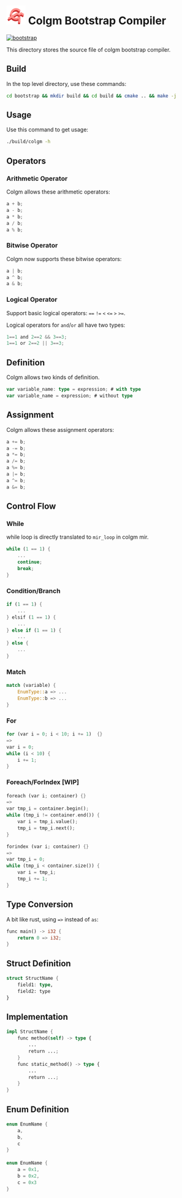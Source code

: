 # <img src="../doc/colgm.svg" height="50px"/> Colgm Bootstrap Compiler

[![bootstrap](https://github.com/colgm/colgm/actions/workflows/ci.yml/badge.svg)](https://github.com/colgm/colgm/actions/workflows/ci.yml)

This directory stores the source file of colgm bootstrap compiler.

## Build

In the top level directory, use these commands:

```sh
cd bootstrap && mkdir build && cd build && cmake .. && make -j
```

## Usage

Use this command to get usage:

```sh
./build/colgm -h
```

## Operators

### Arithmetic Operator

Colgm allows these arithmetic operators:

```typescript
a + b;
a - b;
a * b;
a / b;
a % b;
```

### Bitwise Operator

Colgm now supports these bitwise operators:

```typescript
a | b;
a ^ b;
a & b;
```

### Logical Operator

Support basic logical operators: `==` `!=` `<` `<=` `>` `>=`.

Logical operators for `and`/`or` all have two types:

```typescript
1==1 and 2==2 && 3==3;
1==1 or 2==2 || 3==3;
```

## Definition

Colgm allows two kinds of definition.

```typescript
var variable_name: type = expression; # with type
var variable_name = expression; # without type
```

## Assignment

Colgm allows these assignment operators:

```rust
a += b;
a -= b;
a *= b;
a /= b;
a %= b;
a |= b;
a ^= b;
a &= b;
```

## Control Flow

### While

while loop is directly translated to `mir_loop` in colgm mir.

```rust
while (1 == 1) {
    ...
    continue;
    break;
}
```

### Condition/Branch

```rust
if (1 == 1) {
    ...
} elsif (1 == 1) {
    ...
} else if (1 == 1) {
    ...
} else {
    ...
}
```

### Match

```rust
match (variable) {
    EnumType::a => ...
    EnumType::b => ...
}
```

### For

```rust
for (var i = 0; i < 10; i += 1)  {}
=>
var i = 0;
while (i < 10) {
    i += 1;
}
```

### Foreach/ForIndex [WIP]

```rust
foreach (var i; container) {}
=>
var tmp_i = container.begin();
while (tmp_i != container.end()) {
    var i = tmp_i.value();
    tmp_i = tmp_i.next();
}
```

```rust
forindex (var i; container) {}
=>
var tmp_i = 0;
while (tmp_i < container.size()) {
    var i = tmp_i;
    tmp_i += 1;
}
```

## Type Conversion

A bit like rust, using `=>` instead of `as`:

```rust
func main() -> i32 {
    return 0 => i32;
}
```

## Struct Definition

```rust
struct StructName {
    field1: type,
    field2: type
}
```

## Implementation

```rust
impl StructName {
    func method(self) -> type {
        ...
        return ...;
    }
    func static_method() -> type {
        ...
        return ...;
    }
}
```

## Enum Definition

```rust
enum EnumName {
    a,
    b,
    c
}

enum EnumName {
    a = 0x1,
    b = 0x2,
    c = 0x3
}
```
